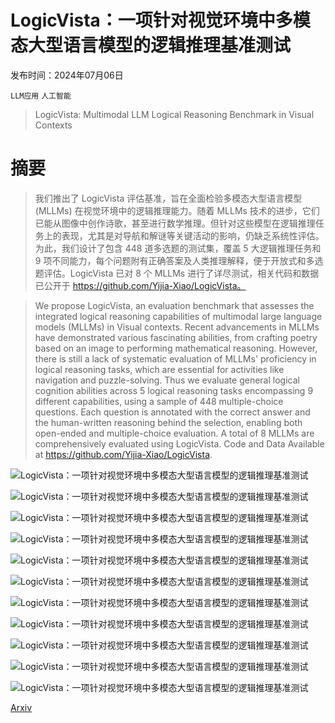 # LogicVista：一项针对视觉环境中多模态大型语言模型的逻辑推理基准测试

发布时间：2024年07月06日

`LLM应用` `人工智能`

> LogicVista: Multimodal LLM Logical Reasoning Benchmark in Visual Contexts

# 摘要

> 我们推出了 LogicVista 评估基准，旨在全面检验多模态大型语言模型 (MLLMs) 在视觉环境中的逻辑推理能力。随着 MLLMs 技术的进步，它们已能从图像中创作诗歌，甚至进行数学推理。但针对这些模型在逻辑推理任务上的表现，尤其是对导航和解谜等关键活动的影响，仍缺乏系统性评估。为此，我们设计了包含 448 道多选题的测试集，覆盖 5 大逻辑推理任务和 9 项不同能力，每个问题附有正确答案及人类推理解释，便于开放式和多选题评估。LogicVista 已对 8 个 MLLMs 进行了详尽测试，相关代码和数据已公开于 https://github.com/Yijia-Xiao/LogicVista。

> We propose LogicVista, an evaluation benchmark that assesses the integrated logical reasoning capabilities of multimodal large language models (MLLMs) in Visual contexts. Recent advancements in MLLMs have demonstrated various fascinating abilities, from crafting poetry based on an image to performing mathematical reasoning. However, there is still a lack of systematic evaluation of MLLMs' proficiency in logical reasoning tasks, which are essential for activities like navigation and puzzle-solving. Thus we evaluate general logical cognition abilities across 5 logical reasoning tasks encompassing 9 different capabilities, using a sample of 448 multiple-choice questions. Each question is annotated with the correct answer and the human-written reasoning behind the selection, enabling both open-ended and multiple-choice evaluation. A total of 8 MLLMs are comprehensively evaluated using LogicVista. Code and Data Available at https://github.com/Yijia-Xiao/LogicVista.

![LogicVista：一项针对视觉环境中多模态大型语言模型的逻辑推理基准测试](../../../paper_images/2407.04973/ours1.png)

![LogicVista：一项针对视觉环境中多模态大型语言模型的逻辑推理基准测试](../../../paper_images/2407.04973/vqav2.jpg)

![LogicVista：一项针对视觉环境中多模态大型语言模型的逻辑推理基准测试](../../../paper_images/2407.04973/ours2.png)

![LogicVista：一项针对视觉环境中多模态大型语言模型的逻辑推理基准测试](../../../paper_images/2407.04973/textvqa.jpg)

![LogicVista：一项针对视觉环境中多模态大型语言模型的逻辑推理基准测试](../../../paper_images/2407.04973/ours3.png)

![LogicVista：一项针对视觉环境中多模态大型语言模型的逻辑推理基准测试](../../../paper_images/2407.04973/mmvet1.png)

![LogicVista：一项针对视觉环境中多模态大型语言模型的逻辑推理基准测试](../../../paper_images/2407.04973/x1.png)

![LogicVista：一项针对视觉环境中多模态大型语言模型的逻辑推理基准测试](../../../paper_images/2407.04973/x2.png)

![LogicVista：一项针对视觉环境中多模态大型语言模型的逻辑推理基准测试](../../../paper_images/2407.04973/x3.png)

![LogicVista：一项针对视觉环境中多模态大型语言模型的逻辑推理基准测试](../../../paper_images/2407.04973/x4.png)

![LogicVista：一项针对视觉环境中多模态大型语言模型的逻辑推理基准测试](../../../paper_images/2407.04973/x5.png)

[Arxiv](https://arxiv.org/abs/2407.04973)